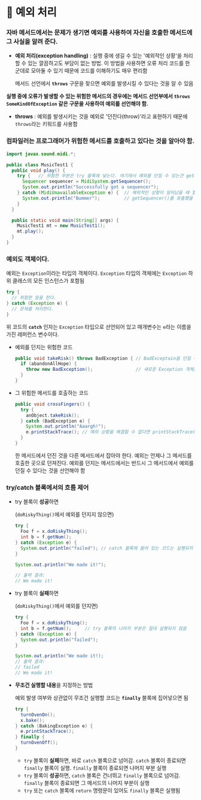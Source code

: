 # 📌 예외 처리
### 자바 메서드에서는 문제가 생기면 예외를 사용하여 자신을 호출한 메서드에 그 사실을 알려 준다.
- **예외 처리(exception handling)** : 실행 중에 생길 수 있는 '예외적인 상황'을 처리할 수 있는 깔끔하고도 부담이 없는 방법. 이 방법을 사용하면 오류 처리 코드를 한 군데로 모아둘 수 있기 때문에 코드를 이해하기도 매우 편리함

  메서드 선언에서 **`throws`** 구문을 찾으면 예외를 발생시킬 수 있다는 것을 알 수 있음

**실행 중에 오류가 발생할 수 있는 위험한 메서드의 경우에는 메서드 선언부에서 `throws SomeKindOfException` 같은 구문을 사용하여 예외를 선언해야 함.**

- **throws** : 예외를 발생시키는 것을 예외로 '던진다(throw)'라고 표현하기 때문에 `throws`라는 키워드를 사용함

### 컴파일러는 프로그래머가 위험한 메서드를 호출하고 있다는 것을 알아야 함.
```java
import javax.sound.midi.*;

public class MusicTest1 {
  public void play() {
    try {   // 위험한 부분은 try 블록에 넣는다. 여기에서 예외를 던질 수 있는건 getSequencer 메서드
      Sequencer sequencer = MidiSystem.getSequencer();
      System.out.println("Successfully got a sequencer");
    } catch (MidiUnavailableException e) {  // 예외적인 상황이 일어났을 때 할 일을 지정하기 위한 catch 블록을 만든다.
      System.out.println("Bummer");         // getSequencer()를 호출했을 때 MidiUnavailableException이 발생할 수 있다는 것을 의미
    }
  }

  public static void main(String[] args) {
    MusicTest1 mt = new MusicTest1();
    mt.play();
  }
}
```

### 예외도 객체이다.
예외는 `Exception`이라는 타입의 객체이다. `Exception` 타입의 객체에는 `Exception` 하위 클래스의 모든 인스턴스가 포함됨
```java
try {
  // 위험한 일을 한다.
} catch (Exception e) {
  // 문제를 처리한다.
}
```
위 코드의 **`catch`** 인자는 `Exception` 타입으로 선언되어 있고 매개변수는 `e`라는 이름을 가진 레퍼런스 변수이다.

- 예외를 던지는 위험한 코드
  ```java
  public void takeRisk() throws BadException { // BadExceptoin을 던질 수 있다는 것을 외부에 알림
    if (abandonAllHope) {
      throw new BadException();                // 새로운 Exception 객체를 만들고 던짐
    }
  }
  ```

- 그 위험한 메서드를 호출하는 코드
  ```java
  public void crossFingers() {
    try {
      anObject.takeRisk();
    } catch (BadException e) {
      System.out.println("Aaargh!");
      e.printStackTrace(); // 예외 상황을 해결할 수 없다면 printStackTrace() 메서드를 써서 스택 트레이스(stack trace) 정도는 해 줘야 함
    }
  }
  ```
  한 메서드에서 던진 것을 다른 메서드에서 잡아야 한다. 예외는 언제나 그 메서드를 호출한 곳으로 던져진다. 예외를 던지는 메서드에서는 반드시 그 메서드에서 예외를 던질 수 있다는 것을 선언해야 함


### try/catch 블록에서의 흐름 제어
- try 블록이 **성공**하면
  
  (`doRiskyThing()`에서 예외를 던지지 않으면)
  ```java
  try {
    Foo f = x.doRiskyThing();
    int b = f.getNum();
  } catch (Exception e) { 
    System.out.println("failed"); // catch 블록에 들어 있는 코드는 실행되지 않음
  }

  System.out.println("We made it!");
  
  // 출력 결과:
  // We made it!
  ```

- try 블록이 **실패**하면
  
  (`doRiskyThing()`에서 예외를 던지면)
  ```java
  try {
    Foo f = x.doRiskyThing();
    int b = f.getNum();     // try 블록의 나머지 부분은 절대 실행되지 않음
  } catch (Exception e) {
    System.out.println("failed");
  }

  System.out.println("We made it!);
  // 출력 결과:
  // failed
  // We made it!
  ```


- **무조건 실행할 내용**을 지정하는 방법
  
  예외 발생 여부와 상관없이 무조건 실행할 코드는 **`finally`** 블록에 집어넣으면 됨
  ```java
  try {
    turnOvenOn();
    x.bake();
  } catch (BakingException e) {
    e.printStackTrace();
  } finally {
    turnOvenOff();
  }
  ```
  - `try` 블록이 **실패**하면, 바로 `catch` 블록으로 넘어감. `catch` 블록이 종료되면 `finally` 블록이 실행. `finally` 블록이 종료되면 나머지 부분 실행
  - `try` 블록이 **성공**하면, `catch` 블록은 건너뛰고 `finally` 블록으로 넘어감. `finally` 블록이 종료되면 그 메서드의 나머지 부분이 실행
  - `try` 또는 `catch` 블록에 `return` 명령문이 있어도 `finally` 블록은 실행됨
  
